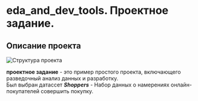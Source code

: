 # **eda_and_dev_tools**. **Проектное задание**.
## **Описание проекта**

<image src="image/1.jpg" alt="Структура проекта">

**проектное задание** - это пример простого проекта, включающего разведочный анализ данных и разработку.  
Был выбран датассет ***Shoppers*** - Набор данных о намерениях онлайн-покупателей совершить покупку.
